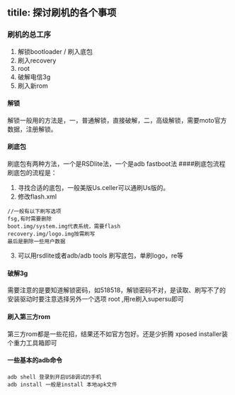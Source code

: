 titile: 探讨刷机的各个事项
-----
### 刷机的总工序
1. 解锁bootloader / 刷入底包
2. 刷入recovery
3. root
4. 破解电信3g
5. 刷入新rom

#### 解锁
解锁一般用的方法是，一，普通解锁，直接破解，二，高级解锁，需要moto官方数据，注册解锁。
#### 刷底包
刷底包有两种方法，一个是RSDlite法，一个是adb fastboot法
####刷底包流程
刷底包的流程是：
1. 寻找合适的底包，一般美版Us.celler可以通刷Us版的。
2. 修改flash.xml
```
//一般有以下刷写选项
fsg,有时需要删除
boot.img/system.img代表系统，需要flash
recovery.img/logo.img按需刷写
最后是删除一些用户数据
```
3. 可以用rsdlite或者adb/adb tools 刷写底包，单刷logo，re等
#### 破解3g
需要注意的是要知道解锁密码，如518518，解锁密码不对，是读取、刷写不了的
安装驱动时要注意选择另外一个选项
 root ,用re刷入supersu即可

 #### 刷入第三方rom
 第三方rom都是一些花招，结果还不如官方包好。还是少折腾
 xposed installer装个重力工具箱即可

 #### 一些基本的adb命令
 ```
 adb shell 登录到开启USB调试的手机
 adb install 一般是install 本地apk文件
 ```

